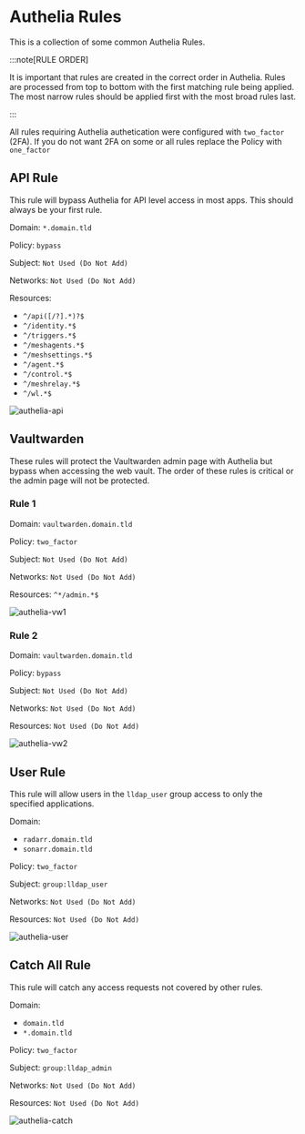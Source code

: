 # Authelia Rules

This is a collection of some common Authelia Rules.

:::note[RULE ORDER]

It is important that rules are created in the correct order in Authelia. Rules are processed from top to bottom with the first matching rule being applied. The most narrow rules should be applied first with the most broad rules last.

:::

All rules requiring Authelia authetication were configured with `two_factor` (2FA). If you do not want 2FA on some or all rules replace the Policy with `one_factor` 

## API Rule

This rule will bypass Authelia for API level access in most apps. This should always be your first rule.

Domain: `*.domain.tld`

Policy: `bypass`

Subject: `Not Used (Do Not Add)`

Networks: `Not Used (Do Not Add)`

Resources:

- `^/api([/?].*)?$`
- `^/identity.*$`
- `^/triggers.*$`
- `^/meshagents.*$`
- `^/meshsettings.*$`
- `^/agent.*$`
- `^/control.*$`
- `^/meshrelay.*$`
- `^/wl.*$`

![authelia-api](./img/authelia-api.png)

## Vaultwarden

These rules will protect the Vaultwarden admin page with Authelia but bypass when accessing the web vault. The order of these rules is critical or the admin page will not be protected.

### Rule 1

Domain: `vaultwarden.domain.tld`

Policy: `two_factor`

Subject: `Not Used (Do Not Add)`

Networks: `Not Used (Do Not Add)`

Resources: `^*/admin.*$`

![authelia-vw1](./img/authelia-vw1.png)

### Rule 2

Domain: `vaultwarden.domain.tld`

Policy: `bypass`

Subject: `Not Used (Do Not Add)`

Networks: `Not Used (Do Not Add)`

Resources: `Not Used (Do Not Add)`

![authelia-vw2](./img/authelia-vw2.png)

## User Rule

This rule will allow users in the `lldap_user` group access to only the specified applications.

Domain:

- `radarr.domain.tld`
- `sonarr.domain.tld`

Policy: `two_factor`

Subject: `group:lldap_user`

Networks: `Not Used (Do Not Add)`

Resources: `Not Used (Do Not Add)`

![authelia-user](./img/authelia-user.png)

## Catch All Rule

This rule will catch any access requests not covered by other rules.

Domain:

- `domain.tld`
- `*.domain.tld`

Policy: `two_factor`

Subject: `group:lldap_admin`

Networks: `Not Used (Do Not Add)`

Resources: `Not Used (Do Not Add)`

![authelia-catch](./img/authelia-catch.png)
